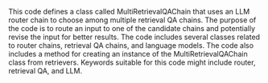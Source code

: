 This code defines a class called MultiRetrievalQAChain that uses an LLM router chain to choose among multiple retrieval QA chains. The purpose of the code is to route an input to one of the candidate chains and potentially revise the input for better results. The code includes several classes related to router chains, retrieval QA chains, and language models. The code also includes a method for creating an instance of the MultiRetrievalQAChain class from retrievers. Keywords suitable for this code might include router, retrieval QA, and LLM.


